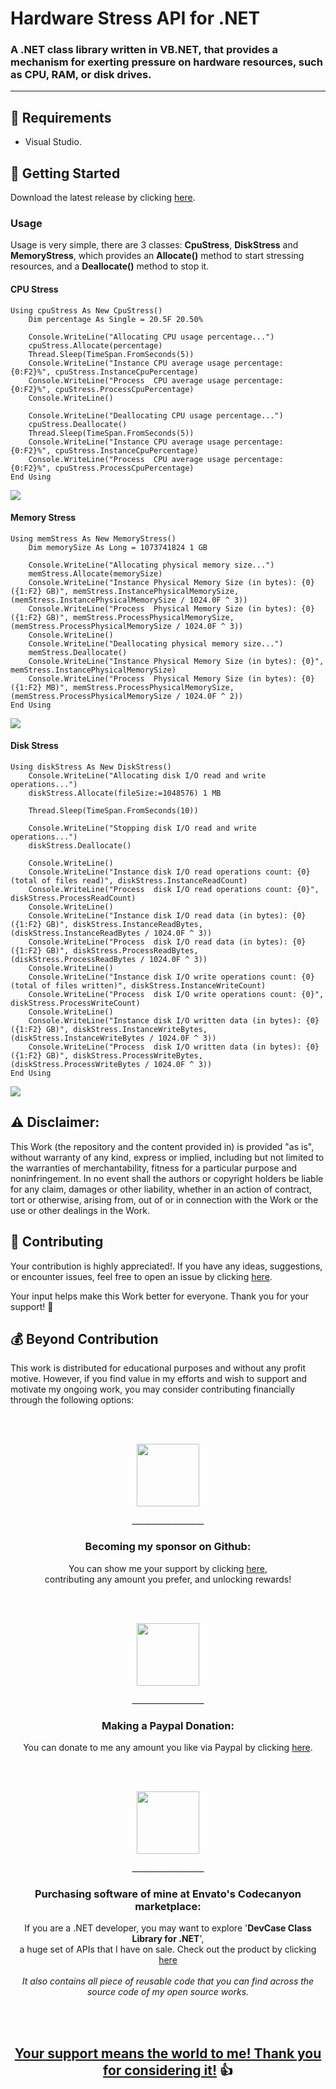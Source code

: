 <!-- Common Project Tags:
command-line 
console-applications 
desktop-app 
desktop-application 
dotnet 
dotnet-core 
netcore 
netframework 
netframework48 
tool 
tools 
vbnet 
visualstudio 
windows 
windows-app 
windows-application 
windows-applications 
 -->

# Hardware Stress API for .NET

### A .NET class library written in VB.NET, that provides a mechanism for exerting pressure on hardware resources, such as CPU, RAM, or disk drives.

------------------

## 📝 Requirements

- Visual Studio.

## 🤖 Getting Started

Download the latest release by clicking [here](https://github.com/ElektroStudios/Hardware-Stress-API-for-.NET-developers/releases/latest).

### Usage

Usage is very simple, there are 3 classes: **CpuStress**, **DiskStress** and **MemoryStress**, which provides an **Allocate()** method to start stressing resources, and a **Deallocate()** method to stop it.

#### CPU Stress

```vbnet
Using cpuStress As New CpuStress()
    Dim percentage As Single = 20.5F 20.50%

    Console.WriteLine("Allocating CPU usage percentage...")
    cpuStress.Allocate(percentage)
    Thread.Sleep(TimeSpan.FromSeconds(5))
    Console.WriteLine("Instance CPU average usage percentage: {0:F2}%", cpuStress.InstanceCpuPercentage)
    Console.WriteLine("Process  CPU average usage percentage: {0:F2}%", cpuStress.ProcessCpuPercentage)
    Console.WriteLine()

    Console.WriteLine("Deallocating CPU usage percentage...")
    cpuStress.Deallocate()
    Thread.Sleep(TimeSpan.FromSeconds(5))
    Console.WriteLine("Instance CPU average usage percentage: {0:F2}%", cpuStress.InstanceCpuPercentage)
    Console.WriteLine("Process  CPU average usage percentage: {0:F2}%", cpuStress.ProcessCpuPercentage)
End Using
```

![](/Images/CpuStress-Example.png)

#### Memory Stress

```vbnet
Using memStress As New MemoryStress()
    Dim memorySize As Long = 1073741824 1 GB

    Console.WriteLine("Allocating physical memory size...")
    memStress.Allocate(memorySize)
    Console.WriteLine("Instance Physical Memory Size (in bytes): {0} ({1:F2} GB)", memStress.InstancePhysicalMemorySize, (memStress.InstancePhysicalMemorySize / 1024.0F ^ 3))
    Console.WriteLine("Process  Physical Memory Size (in bytes): {0} ({1:F2} GB)", memStress.ProcessPhysicalMemorySize, (memStress.ProcessPhysicalMemorySize / 1024.0F ^ 3))
    Console.WriteLine()
    Console.WriteLine("Deallocating physical memory size...")
    memStress.Deallocate()
    Console.WriteLine("Instance Physical Memory Size (in bytes): {0}", memStress.InstancePhysicalMemorySize)
    Console.WriteLine("Process  Physical Memory Size (in bytes): {0} ({1:F2} MB)", memStress.ProcessPhysicalMemorySize, (memStress.ProcessPhysicalMemorySize / 1024.0F ^ 2))
End Using
```

![](/Images/MemoryStress-Example.png)

#### Disk Stress

```vbnet
Using diskStress As New DiskStress()
    Console.WriteLine("Allocating disk I/O read and write operations...")
    diskStress.Allocate(fileSize:=1048576) 1 MB

    Thread.Sleep(TimeSpan.FromSeconds(10))

    Console.WriteLine("Stopping disk I/O read and write operations...")
    diskStress.Deallocate()

    Console.WriteLine()
    Console.WriteLine("Instance disk I/O read operations count: {0} (total of files read)", diskStress.InstanceReadCount)
    Console.WriteLine("Process  disk I/O read operations count: {0}", diskStress.ProcessReadCount)
    Console.WriteLine()
    Console.WriteLine("Instance disk I/O read data (in bytes): {0} ({1:F2} GB)", diskStress.InstanceReadBytes, (diskStress.InstanceReadBytes / 1024.0F ^ 3))
    Console.WriteLine("Process  disk I/O read data (in bytes): {0} ({1:F2} GB)", diskStress.ProcessReadBytes, (diskStress.ProcessReadBytes / 1024.0F ^ 3))
    Console.WriteLine()
    Console.WriteLine("Instance disk I/O write operations count: {0} (total of files written)", diskStress.InstanceWriteCount)
    Console.WriteLine("Process  disk I/O write operations count: {0}", diskStress.ProcessWriteCount)
    Console.WriteLine()
    Console.WriteLine("Instance disk I/O written data (in bytes): {0} ({1:F2} GB)", diskStress.InstanceWriteBytes, (diskStress.InstanceWriteBytes / 1024.0F ^ 3))
    Console.WriteLine("Process  disk I/O written data (in bytes): {0} ({1:F2} GB)", diskStress.ProcessWriteBytes, (diskStress.ProcessWriteBytes / 1024.0F ^ 3))
End Using
```

![](/Images/DiskStress-Example.png)

## ⚠️ Disclaimer:

This Work (the repository and the content provided in) is provided "as is", without warranty of any kind, express or implied, including but not limited to the warranties of merchantability, fitness for a particular purpose and noninfringement. In no event shall the authors or copyright holders be liable for any claim, damages or other liability, whether in an action of contract, tort or otherwise, arising from, out of or in connection with the Work or the use or other dealings in the Work.

## 💪 Contributing

Your contribution is highly appreciated!. If you have any ideas, suggestions, or encounter issues, feel free to open an issue by clicking [here](https://github.com/ElektroStudios/Hardware-Stress-API-for-.NET-developers/issues/new/choose). 

Your input helps make this Work better for everyone. Thank you for your support! 🚀

## 💰 Beyond Contribution 

This work is distributed for educational purposes and without any profit motive. However, if you find value in my efforts and wish to support and motivate my ongoing work, you may consider contributing financially through the following options:

<br></br>
<p align="center"><img src="/Images/github_circle.png" height=100></p>
<p align="center">__________________</p>
<h3 align="center">Becoming my sponsor on Github:</h3>
<p align="center">You can show me your support by clicking <a href="https://github.com/sponsors/ElektroStudios/">here</a>, <br align="center">contributing any amount you prefer, and unlocking rewards!</br></p>
<br></br>

<p align="center"><img src="/Images/paypal_circle.png" height=100></p>
<p align="center">__________________</p>
<h3 align="center">Making a Paypal Donation:</h3>
<p align="center">You can donate to me any amount you like via Paypal by clicking <a href="https://www.paypal.com/cgi-bin/webscr?cmd=_s-xclick&hosted_button_id=E4RQEV6YF5NZY">here</a>.</p>
<br></br>

<p align="center"><img src="/Images/envato_circle.png" height=100></p>
<p align="center">__________________</p>
<h3 align="center">Purchasing software of mine at Envato's Codecanyon marketplace:</h3>
<p align="center">If you are a .NET developer, you may want to explore '<b>DevCase Class Library for .NET</b>', <br align="center">a huge set of APIs that I have on sale. Check out the product by clicking <a href="https://codecanyon.net/item/elektrokit-class-library-for-net/19260282">here</a></br><br align="center"><i>It also contains all piece of reusable code that you can find across the source code of my open source works.</i></p>
<br></br>

<h2 align="center"><u>Your support means the world to me! Thank you for considering it!</u> 👍</h2>
